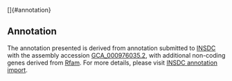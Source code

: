[]{#annotation}

Annotation
----------

The annotation presented is derived from annotation submitted to
[INSDC](http://www.insdc.org) with the assembly accession
[GCA\_000976035.2](http://www.ebi.ac.uk/ena/data/view/GCA_000976035.2),
with additional non-coding genes derived from
[Rfam](http://rfam.xfam.org/). For more details, please visit [INSDC
annotation
import](http://ensemblgenomes.org/info/data/insdc_annotation).
